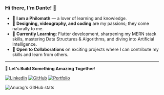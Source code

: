 ### Hi there, I'm Dante! 👋

- 👀 **I am a Philomath** — a lover of learning and knowledge.
- 🎨 **Designing, videography, and coding** are my passions; they come naturally to me.
- 🌱 **Currently Learning**: Flutter development, sharpening my MERN stack skills, mastering Data Structures & Algorithms, and diving into Artificial Intelligence.
- 💞️ **Open to Collaborations** on exciting projects where I can contribute my skills and learn from others.

---

🚀 **Let's Build Something Amazing Together!**

[![LinkedIn](https://img.shields.io/badge/LinkedIn-Connect-blue?style=for-the-badge&logo=linkedin)](your-linkedin-url)
[![GitHub](https://img.shields.io/badge/GitHub-Follow-black?style=for-the-badge&logo=github)](your-github-url)
[![Portfolio](https://img.shields.io/badge/Portfolio-Explore-orange?style=for-the-badge&logo=web)](your-portfolio-url)

![Anurag's GitHub stats](https://github-readme-stats.vercel.app/api?username=dantekadagi3&theme=github_dark&show_icons=true)

<!---
dantekadagi3/dantekadagi3 is a ✨ special ✨ repository because its `README.md` (this file) appears on your GitHub profile.
You can click the Preview link to take a look at your changes.
--->
